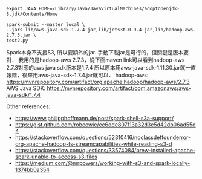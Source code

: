 

```
export JAVA_HOME=/Library/Java/JavaVirtualMachines/adoptopenjdk-8.jdk/Contents/Home

spark-submit --master local \
--jars lib/aws-java-sdk-1.7.4.jar,lib/jets3t-0.9.4.jar,lib/hadoop-aws-2.7.3.jar \
test2.py
```

Spark本身不支援S3, 所以要額外的jar. 手動下載jar是可行的，但關鍵是版本要對．
我用的是hadoop-aws 2.7.3，從下面maven link可以看到hadoop-aws 2.7.3對應的aws java sdk版本是1.7.4
所以原本用aws-java-sdk-1.11.30.jar就一直報錯，後來用aws-java-sdk-1.7.4.jar就可以．
hadoop-aws: https://mvnrepository.com/artifact/org.apache.hadoop/hadoop-aws/2.7.3
AWS Java SDK: https://mvnrepository.com/artifact/com.amazonaws/aws-java-sdk/1.7.4


Other references:
- https://www.philipphoffmann.de/post/spark-shell-s3a-support/
- https://gist.github.com/robcowie/ec6dde807f13a32d3e5d42db06ad55d4
- https://stackoverflow.com/questions/52310416/noclassdeffounderror-org-apache-hadoop-fs-streamcapabilities-while-reading-s3-d
- https://stackoverflow.com/questions/33574084/brew-installed-apache-spark-unable-to-access-s3-files
- https://medium.com/@mrpowers/working-with-s3-and-spark-locally-1374bb0a354